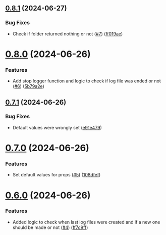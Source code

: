 ## [0.8.1](https://github.com/konotorii/useful-functions-ts/compare/v0.8.0...v0.8.1) (2024-06-27)


### Bug Fixes

* Check if folder returned nothing or not ([#7](https://github.com/konotorii/useful-functions-ts/issues/7)) ([ff019ae](https://github.com/konotorii/useful-functions-ts/commit/ff019ae120faeed2359729483b354984c682c839))



# [0.8.0](https://github.com/konotorii/useful-functions-ts/compare/v0.7.1...v0.8.0) (2024-06-26)


### Features

* Add stop logger function and logic to check if log file was ended or not ([#6](https://github.com/konotorii/useful-functions-ts/issues/6)) ([5b79a2e](https://github.com/konotorii/useful-functions-ts/commit/5b79a2e4f14e666e05306777edbd791448e684fa))



## [0.7.1](https://github.com/konotorii/useful-functions-ts/compare/v0.7.0...v0.7.1) (2024-06-26)


### Bug Fixes

* Default values were wrongly set ([e91e479](https://github.com/konotorii/useful-functions-ts/commit/e91e479aaa1b71aa925b2b394b972e8a1aee32a7))



# [0.7.0](https://github.com/konotorii/useful-functions-ts/compare/v0.6.0...v0.7.0) (2024-06-26)


### Features

* Set default values for props ([#5](https://github.com/konotorii/useful-functions-ts/issues/5)) ([108dfef](https://github.com/konotorii/useful-functions-ts/commit/108dfef99210bcea479efd966c6a07ba59ac259b))



# [0.6.0](https://github.com/konotorii/useful-functions-ts/compare/v0.5.1...v0.6.0) (2024-06-26)


### Features

* Added logic to check when last log files were created and if a new one should be made or not ([#4](https://github.com/konotorii/useful-functions-ts/issues/4)) ([ff7c9ff](https://github.com/konotorii/useful-functions-ts/commit/ff7c9ff7e16a7ffa22e7797e901ac1a057789093))



